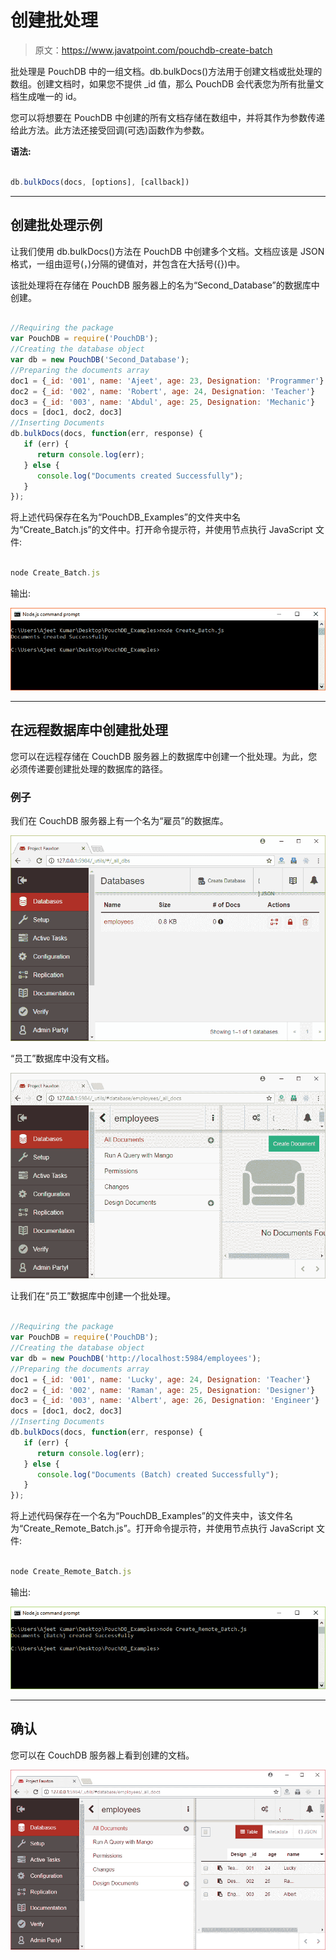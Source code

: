 # 创建批处理

> 原文：<https://www.javatpoint.com/pouchdb-create-batch>

批处理是 PouchDB 中的一组文档。db.bulkDocs()方法用于创建文档或批处理的数组。创建文档时，如果您不提供 _id 值，那么 PouchDB 会代表您为所有批量文档生成唯一的 id。

您可以将想要在 PouchDB 中创建的所有文档存储在数组中，并将其作为参数传递给此方法。此方法还接受回调(可选)函数作为参数。

**语法:**

```js

db.bulkDocs(docs, [options], [callback]) 

```

* * *

## 创建批处理示例

让我们使用 db.bulkDocs()方法在 PouchDB 中创建多个文档。文档应该是 JSON 格式，一组由逗号(，)分隔的键值对，并包含在大括号({})中。

该批处理将在存储在 PouchDB 服务器上的名为“Second_Database”的数据库中创建。

```js

//Requiring the package
var PouchDB = require('PouchDB');
//Creating the database object
var db = new PouchDB('Second_Database');
//Preparing the documents array
doc1 = {_id: '001', name: 'Ajeet', age: 23, Designation: 'Programmer'}
doc2 = {_id: '002', name: 'Robert', age: 24, Designation: 'Teacher'}
doc3 = {_id: '003', name: 'Abdul', age: 25, Designation: 'Mechanic'}
docs = [doc1, doc2, doc3]
//Inserting Documents
db.bulkDocs(docs, function(err, response) {
   if (err) {
      return console.log(err);
   } else {
      console.log("Documents created Successfully");
   }
});

```

将上述代码保存在名为“PouchDB_Examples”的文件夹中名为“Create_Batch.js”的文件中。打开命令提示符，并使用节点执行 JavaScript 文件:

```js

node Create_Batch.js

```

输出:

![PouchDB Create batch 1](img/38a024a58d933c7be1ea2e5370609d83.png)

* * *

## 在远程数据库中创建批处理

您可以在远程存储在 CouchDB 服务器上的数据库中创建一个批处理。为此，您必须传递要创建批处理的数据库的路径。

### 例子

我们在 CouchDB 服务器上有一个名为“雇员”的数据库。

![PouchDB Create batch 2](img/d09a0a2ac85ea4819f5a8894590573cc.png)

“员工”数据库中没有文档。

![PouchDB Create batch 3](img/6bd51c1e5fc84495268bf5d9ff43a9a6.png)

让我们在“员工”数据库中创建一个批处理。

```js

//Requiring the package
var PouchDB = require('PouchDB');
//Creating the database object
var db = new PouchDB('http://localhost:5984/employees');
//Preparing the documents array
doc1 = {_id: '001', name: 'Lucky', age: 24, Designation: 'Teacher'}
doc2 = {_id: '002', name: 'Raman', age: 25, Designation: 'Designer'}
doc3 = {_id: '003', name: 'Albert', age: 26, Designation: 'Engineer'}
docs = [doc1, doc2, doc3]
//Inserting Documents
db.bulkDocs(docs, function(err, response) {
   if (err) {
      return console.log(err);
   } else {
      console.log("Documents (Batch) created Successfully");
   }
});

```

将上述代码保存在一个名为“PouchDB_Examples”的文件夹中，该文件名为“Create_Remote_Batch.js”。打开命令提示符，并使用节点执行 JavaScript 文件:

```js

node Create_Remote_Batch.js

```

输出:

![PouchDB Create batch 4](img/4a0b0439509b00a1eb8d5b7017423755.png)

* * *

## 确认

您可以在 CouchDB 服务器上看到创建的文档。

![PouchDB Create batch 5](img/0fe4cfcc9d14abc05c945c4abd2d362f.png)